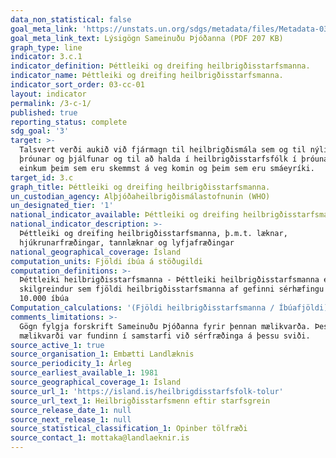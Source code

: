 ```yaml
---
data_non_statistical: false
goal_meta_link: 'https://unstats.un.org/sdgs/metadata/files/Metadata-03-0C-01.pdf'
goal_meta_link_text: Lýsigögn Sameinuðu Þjóðanna (PDF 207 KB)
graph_type: line
indicator: 3.c.1
indicator_definition: Þéttleiki og dreifing heilbrigðisstarfsmanna.
indicator_name: Þéttleiki og dreifing heilbrigðisstarfsmanna.
indicator_sort_order: 03-cc-01
layout: indicator
permalink: /3-c-1/
published: true
reporting_status: complete
sdg_goal: '3'
target: >-
  Talsvert verði aukið við fjármagn til heilbrigðismála sem og til nýliðunar,
  þróunar og þjálfunar og til að halda í heilbrigðisstarfsfólk í þróunarlöndum,
  einkum þeim sem eru skemmst á veg komin og þeim sem eru smáeyríki.
target_id: 3.c
graph_title: Þéttleiki og dreifing heilbrigðisstarfsmanna.
un_custodian_agency: Alþjóðaheilbrigðismálastofnunin (WHO)
un_designated_tier: '1'
national_indicator_available: Þéttleiki og dreifing heilbrigðisstarfsmanna.
national_indicator_description: >-
  Þéttleiki og dreifing heilbrigðisstarfsmanna, þ.m.t. læknar,
  hjúkrunarfræðingar, tannlæknar og lyfjafræðingar
national_geographical_coverage: Ísland
computation_units: Fjöldi íbúa á stöðugildi
computation_definitions: >-
  Þéttleiki heilbrigðisstarfsmanna - Þéttleiki heilbrigðisstarfsmanna er
  skilgreindur sem fjöldi heilbrigðisstarfsmanna af gefinni sérhæfingu á hverja
  10.000 íbúa
Computation_calculations: '(Fjöldi heilbrigðisstarfsmanna / Íbúafjöldi) * 10,000'
comments_limitations: >-
  Gögn fylgja forskrift Sameinuðu Þjóðanna fyrir þennan mælikvarða. Þessi
  mælikvarði var fundinn í samstarfi við sérfræðinga á þessu sviði.
source_active_1: true
source_organisation_1: Embætti Landlæknis
source_periodicity_1: Árleg
source_earliest_available_1: 1981
source_geographical_coverage_1: Ísland
source_url_1: 'https://island.is/heilbrigdisstarfsfolk-tolur'
source_url_text_1: Heilbrigðisstarfsmenn eftir starfsgrein
source_release_date_1: null
source_next_release_1: null
source_statistical_classification_1: Opinber tölfræði
source_contact_1: mottaka@landlaeknir.is
---
```

